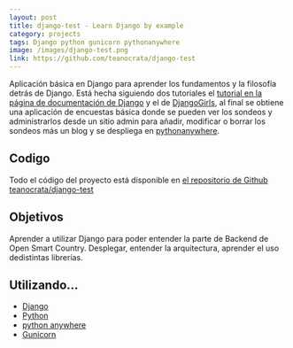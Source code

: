 ```yaml
---
layout: post
title: django-test - Learn Django by example
category: projects
tags: Django python gunicorn pythonanywhere
image: /images/django-test.png
link: https://github.com/teanocrata/django-test
---
```


Aplicación básica en Django para aprender los fundamentos y la filosofía detrás de Django. Está hecha siguiendo dos tutoriales el [tutorial en la página de documentación de Django](https://docs.djangoproject.com/en/1.10/intro/tutorial01/) y el de [DjangoGirls](https://tutorial.djangogirls.org), al final se obtiene una aplicación de encuestas básica donde se pueden ver los sondeos y administrarlos desde un sitio admin para añadir, modificar o borrar los sondeos más un blog y se despliega en [pythonanywhere](https://www.pythonanywhere.com/user/teanocrata/consoles/).

## Codigo

Todo el código del proyecto está disponible en [el repositorio de Github teanocrata/django-test](https://github.com/teanocrata/django-test)

## Objetivos

Aprender a utilizar Django para poder entender la parte de Backend de Open Smart Country. Desplegar, entender la arquitectura, aprender el uso dedistintas librerías.

## Utilizando...

* [Django](https://www.djangoproject.com/)
* [Python](https://www.python.org/)
* [python anywhere](https://www.pythonanywhere.com/user/teanocrata/consoles/)
* [Gunicorn](http://gunicorn.org/)
